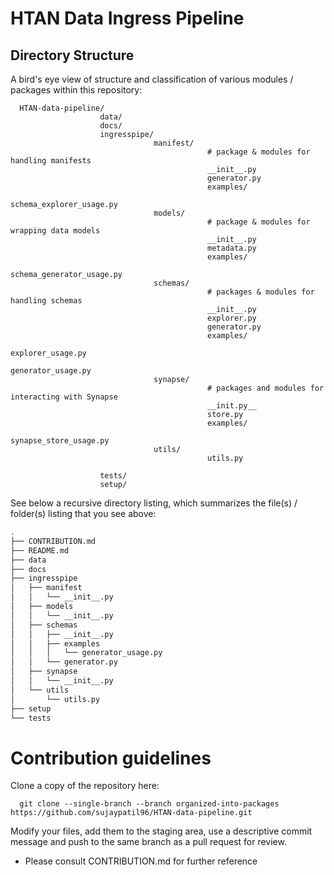 # HTAN Data Ingress Pipeline

## Directory Structure

A bird's eye view of structure and classification of various modules / packages within this repository:
      
      HTAN-data-pipeline/
                        data/
                        docs/
                        ingresspipe/
                                    manifest/
                                                # package & modules for handling manifests
                                                __init__.py
                                                generator.py
                                                examples/
                                                            schema_explorer_usage.py
                                    models/
                                                # package & modules for wrapping data models
                                                __init__.py
                                                metadata.py
                                                examples/
                                                            schema_generator_usage.py
                                    schemas/
                                                # packages & modules for handling schemas
                                                __init__.py
                                                explorer.py
                                                generator.py
                                                examples/
                                                            explorer_usage.py
                                                            generator_usage.py
                                    synapse/
                                                # packages and modules for interacting with Synapse
                                                __init.py__
                                                store.py
                                                examples/
                                                            synapse_store_usage.py
                                    utils/
                                                utils.py
                       
                        tests/
                        setup/

See below a recursive directory listing, which summarizes the file(s) / folder(s) listing that you see above:
```bash
.
├── CONTRIBUTION.md
├── README.md
├── data
├── docs
├── ingresspipe
│   ├── manifest
│   │   └── __init__.py
│   ├── models
│   │   └── __init__.py
│   ├── schemas
│   │   ├── __init__.py
│   │   ├── examples
│   │   │   └── generator_usage.py
│   │   └── generator.py
│   ├── synapse
│   │   └── __init__.py
│   └── utils
│       └── utils.py
├── setup
└── tests
```
# Contribution guidelines

Clone a copy of the repository here:
      
      git clone --single-branch --branch organized-into-packages https://github.com/sujaypatil96/HTAN-data-pipeline.git

Modify your files, add them to the staging area, use a descriptive commit message and push to the same branch as a pull request for review.

* Please consult CONTRIBUTION.md for further reference
